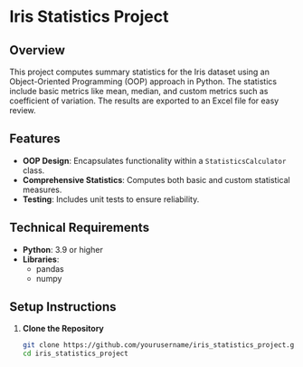 # Iris Statistics Project

## Overview

This project computes summary statistics for the Iris dataset
using an Object-Oriented Programming (OOP) approach in Python.
The statistics include basic metrics like mean, median, and custom metrics such as coefficient of variation.
The results are exported to an Excel file for easy review.

## Features

- **OOP Design**: Encapsulates functionality within a `StatisticsCalculator` class.
- **Comprehensive Statistics**: Computes both basic and custom statistical measures.
- **Testing**: Includes unit tests to ensure reliability.

## Technical Requirements

- **Python**: 3.9 or higher
- **Libraries**:
  - pandas
  - numpy

## Setup Instructions

1. **Clone the Repository**

   ```bash
   git clone https://github.com/yourusername/iris_statistics_project.git
   cd iris_statistics_project
   ```
